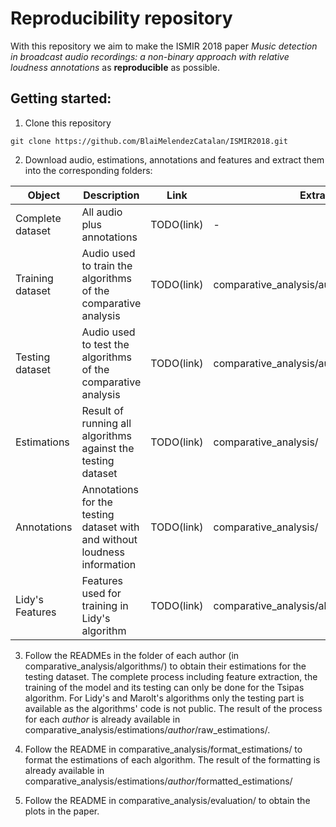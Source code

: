 # Reproducibility repository
With this repository we aim to make the ISMIR 2018 paper *Music detection in broadcast audio recordings: a non-binary approach with relative loudness annotations*  as **reproducible** as possible.

## Getting started:

1. Clone this repository
```
git clone https://github.com/BlaiMelendezCatalan/ISMIR2018.git
```

2. Download audio, estimations, annotations and features and extract them into the corresponding folders:

Object | Description | Link | Extract to
------ | ----------- | ---- | ----------
Complete dataset | All audio plus annotations | TODO(link) | -
Training dataset | Audio used to train the algorithms of the comparative analysis | TODO(link) | comparative\_analysis/audio/training\_split/
Testing dataset | Audio used to test the algorithms of the comparative analysis | TODO(link) | comparative\_analysis/audio/testing\_split/
Estimations | Result of running all algorithms against the testing dataset | TODO(link) | comparative\_analysis/
Annotations | Annotations for the testing dataset with and without loudness information | TODO(link) | comparative\_analysis/
Lidy's Features | Features used for training in Lidy's algorithm | TODO(link) | comparative\_analysis/algorithms/lidy/features/

3. Follow the READMEs in the folder of each author (in comparative\_analysis/algorithms/) to obtain their estimations for the testing dataset. The complete process including feature extraction, the training of the model and its testing can only be done for the Tsipas algorithm. For Lidy's and Marolt's algorithms only the testing part is available as the algorithms' code is not public. The result of the process for each *author* is already available in comparative\_analysis/estimations/*author*/raw\_estimations/.

4. Follow the README in comparative\_analysis/format\_estimations/ to format the estimations of each algorithm. The result of the formatting is already available in comparative\_analysis/estimations/*author*/formatted\_estimations/

5. Follow the README in comparative\_analysis/evaluation/ to obtain the plots in the paper.


